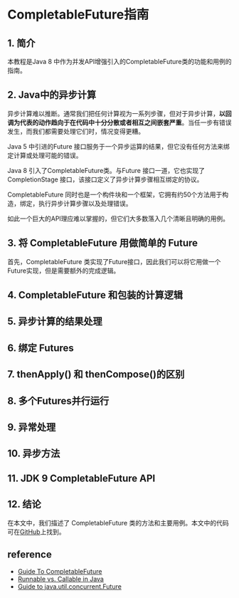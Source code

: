 # CompletableFuture指南
## 1. 简介
本教程是Java 8 中作为并发API增强引入的CompletableFuture类的功能和用例的指南。
## 2. Java中的异步计算
异步计算难以推断。通常我们把任何计算视为一系列步骤，但对于异步计算，**以回调为代表的动作趋向于在代码中十分分散或者相互之间嵌套严重**。当任一步有错误发生，而我们都需要处理它们时，情况变得更糟。

Java 5 中引进的Future 接口服务于一个异步运算的结果，但它没有任何方法来绑定计算或处理可能的错误。

Java 8 引入了CompletableFuture类。与Future 接口一道，它也实现了CompletionStage 接口，该接口定义了异步计算步骤相互绑定的协议。

CompletableFuture 同时也是一个构件块和一个框架，它拥有约50个方法用于构造，绑定，执行异步计算步骤以及处理错误。

如此一个巨大的API理应难以掌握的，但它们大多数落入几个清晰且明确的用例。
## 3. 将 CompletableFuture 用做简单的 Future
首先，CompletableFuture 类实现了Future接口，因此我们可以将它用做一个Future实现，但是需要额外的完成逻辑。
## 4. CompletableFuture 和包装的计算逻辑
## 5. 异步计算的结果处理
## 6. 绑定 Futures
## 7. thenApply() 和 thenCompose()的区别
## 8. 多个Futures并行运行
## 9. 异常处理
## 10. 异步方法
## 11. JDK 9 CompletableFuture API
## 12. 结论
在本文中，我们描述了 CompletableFuture 类的方法和主要用例。本文中的代码可在[GitHub](https://github.com/eugenp/tutorials/tree/master/core-java-modules/core-java-concurrency-basic)上找到。

## reference
- [Guide To CompletableFuture](https://www.baeldung.com/java-completablefuture)
- [Runnable vs. Callable in Java](https://www.baeldung.com/java-runnable-callable)
- [Guide to java.util.concurrent.Future](https://www.baeldung.com/java-future)